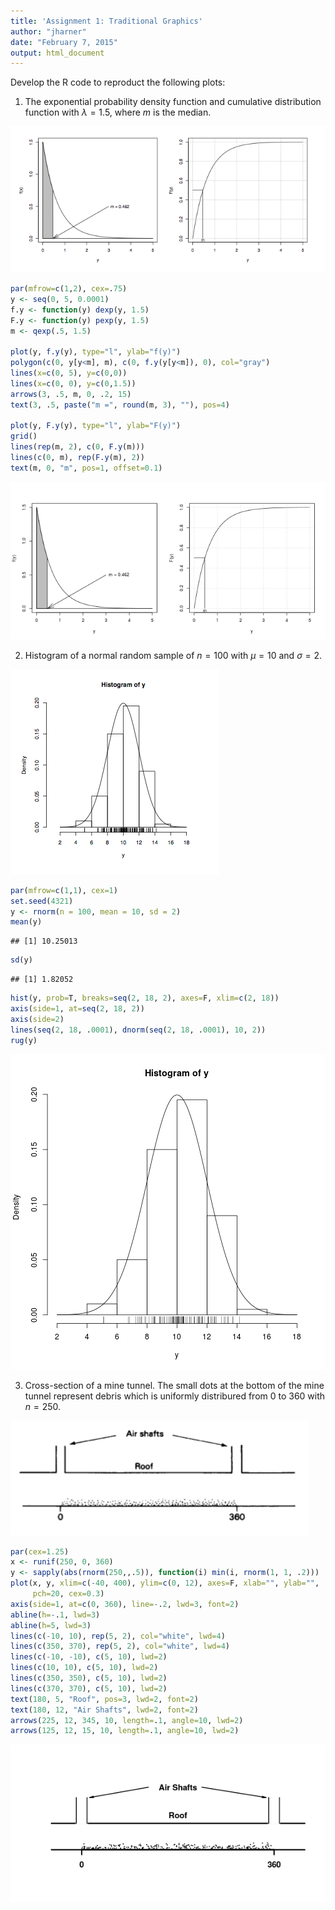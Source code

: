 ```yaml
---
title: 'Assignment 1: Traditional Graphics'
author: "jharner"
date: "February 7, 2015"
output: html_document
---
```


Develop the R code to reproduct the following plots:

1. The exponential probability density function and cumulative distribution function with $\lambda = 1.5$, where $m$ is the median.

![exponential](exponential.png)


```r
par(mfrow=c(1,2), cex=.75)
y <- seq(0, 5, 0.0001)
f.y <- function(y) dexp(y, 1.5)
F.y <- function(y) pexp(y, 1.5)
m <- qexp(.5, 1.5)

plot(y, f.y(y), type="l", ylab="f(y)")
polygon(c(0, y[y<m], m), c(0, f.y(y[y<m]), 0), col="gray")
lines(x=c(0, 5), y=c(0,0))
lines(x=c(0, 0), y=c(0,1.5))
arrows(3, .5, m, 0, .2, 15)
text(3, .5, paste("m =", round(m, 3), ""), pos=4)

plot(y, F.y(y), type="l", ylab="F(y)")
grid()
lines(rep(m, 2), c(0, F.y(m)))
lines(c(0, m), rep(F.y(m), 2))
text(m, 0, "m", pos=1, offset=0.1)
```

![plot of chunk unnamed-chunk-1](figure/unnamed-chunk-1-1.png) 

2. Histogram of a normal random sample of $n = 100$ with $\mu = 10$ and $\sigma = 2$.

![histogram](histogram.png)


```r
par(mfrow=c(1,1), cex=1)
set.seed(4321)
y <- rnorm(n = 100, mean = 10, sd = 2)
mean(y)
```

```
## [1] 10.25013
```

```r
sd(y)
```

```
## [1] 1.82052
```

```r
hist(y, prob=T, breaks=seq(2, 18, 2), axes=F, xlim=c(2, 18))
axis(side=1, at=seq(2, 18, 2))
axis(side=2)
lines(seq(2, 18, .0001), dnorm(seq(2, 18, .0001), 10, 2))
rug(y)
```

![plot of chunk unnamed-chunk-2](figure/unnamed-chunk-2-1.png) 

3. Cross-section of a mine tunnel. The small dots at the bottom of the mine tunnel represent debris which is uniformly distribured from 0 to 360 with $n = 250$.

![mine](mine.png)


```r
par(cex=1.25)
x <- runif(250, 0, 360)
y <- sapply(abs(rnorm(250,,.5)), function(i) min(i, rnorm(1, 1, .2)))
plot(x, y, xlim=c(-40, 400), ylim=c(0, 12), axes=F, xlab="", ylab="",
     pch=20, cex=0.3)
axis(side=1, at=c(0, 360), line=-.2, lwd=3, font=2)
abline(h=-.1, lwd=3)
abline(h=5, lwd=3)
lines(c(-10, 10), rep(5, 2), col="white", lwd=4)
lines(c(350, 370), rep(5, 2), col="white", lwd=4)
lines(c(-10, -10), c(5, 10), lwd=2)
lines(c(10, 10), c(5, 10), lwd=2)
lines(c(350, 350), c(5, 10), lwd=2)
lines(c(370, 370), c(5, 10), lwd=2)
text(180, 5, "Roof", pos=3, lwd=2, font=2)
text(180, 12, "Air Shafts", lwd=2, font=2)
arrows(225, 12, 345, 10, length=.1, angle=10, lwd=2)
arrows(125, 12, 15, 10, length=.1, angle=10, lwd=2)
```

![plot of chunk unnamed-chunk-3](figure/unnamed-chunk-3-1.png) 
